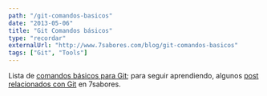 ```yaml
---
path: "/git-comandos-basicos"
date: "2013-05-06"
title: "Git Comandos básicos"
type: "recordar"
externalUrl: "http://www.7sabores.com/blog/git-comandos-basicos"
tags: ["Git", "Tools"]
---
```


Lista de [comandos básicos para Git](http://www.7sabores.com/blog/git-comandos-basicos); para seguir aprendiendo, algunos [post relacionados con Git](http://www.7sabores.com/tema/git) en 7sabores.
